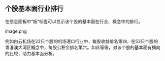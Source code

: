## 个股基本面行业排行

在信息面板中“板”标签可以显示该个股的基本面在行业、概念中的排行。

image.png

  例如白云机场在22只个股的机场港口行业中，每股收益排名第四，在53只个股的粤港澳大湾区概念中，每股公积金排名第六。如此等等，对该个股的基本面有横向的比较，助力基本面分析。